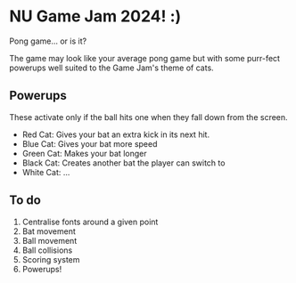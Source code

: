 # NU Game Jam 2024! :)
Pong game... or is it?

The game may look like your average pong game but with some purr-fect powerups well suited to the Game Jam's theme of cats.

## Powerups
These activate only if the ball hits one when they fall down from the screen.

- Red Cat: Gives your bat an extra kick in its next hit.
- Blue Cat: Gives your bat more speed
- Green Cat: Makes your bat longer
- Black Cat: Creates another bat the player can switch to
- White Cat: ...

## To do
1. Centralise fonts around a given point
2. Bat movement
3. Ball movement
4. Ball collisions
5. Scoring system
6. Powerups!

